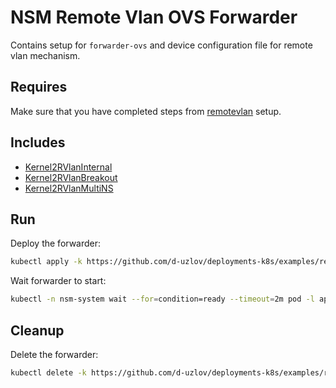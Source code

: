 # NSM Remote Vlan OVS Forwarder

Contains setup for `forwarder-ovs` and device configuration file for remote vlan mechanism.

## Requires

Make sure that you have completed steps from [remotevlan](../../remotevlan) setup.

## Includes

- [Kernel2RVlanInternal](../../use-cases/Kernel2RVlanInternal)
- [Kernel2RVlanBreakout](../../use-cases/Kernel2RVlanBreakout)
- [Kernel2RVlanMultiNS](../../use-cases/Kernel2RVlanMultiNS)

## Run

Deploy the forwarder:

```bash
kubectl apply -k https://github.com/d-uzlov/deployments-k8s/examples/remotevlan/rvlanovs?ref=02881b7400c6d2bc424ec9a01235cb1e7ea7c7c9
```

Wait forwarder to start:

```bash
kubectl -n nsm-system wait --for=condition=ready --timeout=2m pod -l app=forwarder-ovs
```

## Cleanup

Delete the forwarder:

```bash
kubectl delete -k https://github.com/d-uzlov/deployments-k8s/examples/remotevlan/rvlanovs?ref=02881b7400c6d2bc424ec9a01235cb1e7ea7c7c9
```
